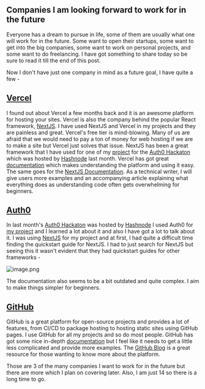 ## Companies I am looking forward to work for in the future

Everyone has a dream to pursue in life, some of them are usually what one will work for in the future. Some want to open their startups, some want to get into the big companies, some want to work on personal projects, and some want to do freelancing. I have got something to share today so be sure to read it till the end of this post. 

Now I don't have just one company in mind as a future goal, I have quite a few - 

## [Vercel](https://vercel.com/)
I found out about Vercel a few months back and it is an awesome platform for hosting your sites. Vercel is also the company behind the popular React framework, [NextJS](https://nextjs.org/). I have used NextJS and Vercel in my projects and they are painless and great. Vercel's free tier is mind-blowing. Many of us are afraid that we would need to pay a ton of money for web hosting if we are to make a site but Vercel just solves that issue. NextJS has been a great framework that I have used for one of my [project](https://easycomments.anishde.dev/) for the [Auth0 Hackaton](https://townhall.hashnode.com/auth0-hackathon) which was hosted by [Hashnode](https://hashnode.com/) last month. Vercel has got great [documentation](https://vercel.com/docs) which makes understanding the platform and using it easy. The same goes for the [NextJS Documentation](https://nextjs.org/docs). As a technical writer, I will give users more examples and an accompanying article explaining what everything does as understanding code often gets overwhelming for beginners.

## [Auth0](https://auth0.com/)
In last month's [Auth0 Hackaton](https://townhall.hashnode.com/auth0-hackathon) was hosted by [Hashnode](https://hashnode.com/) I used Auth0 for [my project](https://easycomments.anishde.dev/) and I learned a lot about it and also I have got a lot to talk about it. I was using [NextJS](https://nextjs.org/) for my project and at first, I had quite a difficult time finding the quickstart guide for NextJS. I had to just search for NextJS but seeing this it wasn't evident that they had quickstart guides for other frameworks - 

![image.png](https://cdn.hashnode.com/res/hashnode/image/upload/v1632309221744/BzsvxI3J6.png)

The documentation also seems to be a bit outdated and quite complex. I aim to make things simpler for beginners. 

## [GitHub](https://github.com/)
GitHub is a great platform for open-source projects and provides a lot of features, from CI/CD to package hosting to hosting static sites using GitHub pages. I use GitHub for all my projects and so do most people. GitHub has got some nice in-depth [documentation](https://docs.github.com/en) but I feel like it needs to get a little less complicated and provide more examples. The [GitHub Blog](https://github.blog/) is a great resource for those wanting to know more about the platform.

Those are 3 of the many companies I want to work for in the future but there are more which I plan on covering later. Also, I am just 14 so there is a long time to go. 